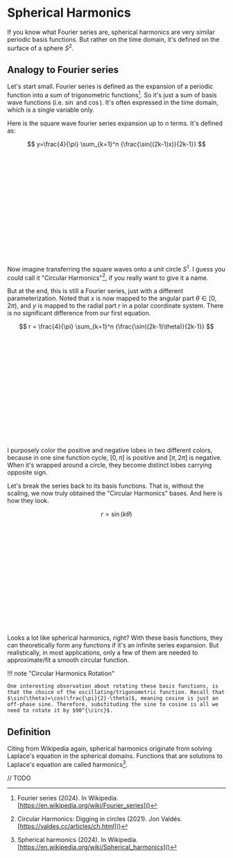 # Spherical Harmonics
If you know what Fourier series are, spherical harmonics are very similar periodic basis functions. But rather on the time domain, it's defined on the surface of a sphere $S^2$. 

## Analogy to Fourier series
Let's start small. Fourier series is defined as the expansion of a periodic function into a sum of trigonometric functions[^1]. So it's just a sum of basis wave functions (i.e. $\sin$ and $\cos$). It's often expressed in the time domain, which is a single variable only. 

Here is the square wave fourier series expansion up to $n$ terms. It's defined as:

$$
y=\frac{4}{\pi} \sum_{k=1}^n {\frac{\sin((2k-1)x)}{2k-1}}
$$

<div id="fourier-1d" style="width: 100%; height: 240px;"></div>
<script src="/js/desmos.min.js"></script>
<script>
  document.addEventListener('DOMContentLoaded', () => {
      let colorScheme = document.querySelector('meta[name="color-scheme"]');
    var elt = document.getElementById('fourier-1d');
    var calculator = Desmos.GraphingCalculator(elt, {
      keypad: false,
      invertedColors: colorScheme.content == "dark",
      expressions: false,
      settingsMenu: false,
      lockViewport: true,
    });
    calculator.setExpression({ id: "fourier", latex: "\\frac{4}{\\pi}\\sum_{k=1}^{n}\\frac{\\sin((2k-1)x)}{(2k-1)}", color: Desmos.Colors.BLUE });
    calculator.setExpression({ id: "n", latex: "n=6", sliderBounds: { min: 1, max: 10, step: 1 }, color: Desmos.Colors.RED, });
    calculator.setExpression({ id: "slider", type: 'table', columns: [ { latex: 'x', values: ['-2', '2'] }, { latex: 'y', values: ['-2', '-2'], color: Desmos.Colors.RED, columnMode: Desmos.ColumnModes.LINES, lineOpacity: 0.2 } ] });
    calculator.setExpression({ id: "knob", latex: "(2(2(n-1)/9-1), -2)", dragMode: "X", label: "`n=${n}`", showLabel: true, color: Desmos.Colors.RED });
  }, false);
</script>

Now imagine transferring the square waves onto a unit circle $S^1$. I guess you could call it "Circular Harmonics"[^2], if you really want to give it a name. 

But at the end, this is still a Fourier series, just with a different parameterization. Noted that $x$ is now mapped to the angular part $\theta \in [0, 2\pi)$, and $y$ is mapped to the radial part $r$ in a polar coordinate system. There is no significant difference from our first equation.

$$
r = \frac{4}{\pi} \sum_{k=1}^n {\frac{\sin((2k-1)\theta)}{2k-1}}
$$

<div id="fourier-circle" style="width: 100%; height: 240px;"></div>
<script>
  document.addEventListener('DOMContentLoaded', () => {
    let colorScheme = document.querySelector('meta[name="color-scheme"]');
    var elt = document.getElementById('fourier-circle');
    var calculator = Desmos.GraphingCalculator(elt, {
      keypad: false,
      invertedColors: colorScheme.content == "dark",
      expressions: false,
      settingsMenu: false,
      polarMode: true,
      lockViewport: true,
    });
    let aspect = elt.clientWidth / elt.clientHeight;
    calculator.setMathBounds({ left: -1.5*aspect, right: 1.5*aspect, bottom: -1.5, top: 1.5 });
    calculator.setExpression({ id: "positive", latex: "r=\\frac{4}{\\pi}\\sum_{k=1}^{n}\\frac{\\sin((2k-1)\\theta)}{(2k-1)}", color: Desmos.Colors.BLUE });
    calculator.setExpression({ id: "negative", latex: "r=-\\frac{4}{\\pi}\\sum_{k=1}^{n}\\frac{\\sin((2k-1)\\theta)}{(2k-1)}", color: Desmos.Colors.ORANGE });
    calculator.setExpression({ id: "n", latex: "n=6", sliderBounds: { min: 1, max: 10, step: 1 }, color: Desmos.Colors.RED, });
    calculator.setExpression({ id: "slider", type: 'table', columns: [ { latex: 'x', values: ['-2', '2'] }, { latex: 'y', values: ['-1.2', '-1.2'], color: Desmos.Colors.RED, columnMode: Desmos.ColumnModes.LINES, lineOpacity: 0.2 } ] });
    calculator.setExpression({ id: "knob", latex: "(2(2(n-1)/9-1), -1.2)", dragMode: "X", label: "`n=${n}`", showLabel: true, color: Desmos.Colors.RED });
  }, false);
</script>

I purposely color the positive and negative lobes in two different colors, because in one sine function cycle, $[0, \pi]$ is positive and $[\pi, 2\pi]$ is negative. When it's wrapped around a circle, they become distinct lobes carrying opposite sign.

Let's break the series back to its basis functions. That is, without the scaling, we now truly obtained the "Circular Harmonics" bases. And here is how they look.

$$
r=\sin(k\theta)
$$

<div id="circular-harmonics" style="width: 100%; height: 240px;"></div>
<script>
  document.addEventListener('DOMContentLoaded', () => {
    let colorScheme = document.querySelector('meta[name="color-scheme"]');
    var elt = document.getElementById('circular-harmonics');
    var calculator = Desmos.GraphingCalculator(elt, {
      keypad: false,
      invertedColors: colorScheme.content == "dark",
      expressions: false,
      settingsMenu: false,
      polarMode: true,
      lockViewport: true,
    });
    let aspect = elt.clientWidth / elt.clientHeight;
    calculator.setMathBounds({ left: -1.5*aspect, right: 1.5*aspect, bottom: -1.5, top: 1.5 });
    calculator.setExpression({ id: "positive", latex: "r=\\sin(k\\theta)", color: Desmos.Colors.BLUE });
    calculator.setExpression({ id: "negative", latex: "r=-\\sin(k\\theta)", color: Desmos.Colors.ORANGE });
    calculator.setExpression({ id: "k", latex: "k=1", sliderBounds: { min: 1, max: 10, step: 1 }, color: Desmos.Colors.RED, });
    calculator.setExpression({ id: "slider", type: 'table', columns: [ { latex: 'x', values: ['-2', '2'] }, { latex: 'y', values: ['-1.2', '-1.2'], color: Desmos.Colors.RED, columnMode: Desmos.ColumnModes.LINES, lineOpacity: 0.2 } ] });
    calculator.setExpression({ id: "knob", latex: "(2(2(k-1)/9-1), -1.2)", dragMode: "X", label: "`k=${k}`", showLabel: true, color: Desmos.Colors.RED });
  }, false);
</script>

Looks a lot like spherical harmonics, right? With these basis functions, they can theoretically form any functions if it's an infinite series expansion. But realistically, in most applications, only a few of them are needed to approximate/fit a smooth circular function. 

!!! note "Circular Harmonics Rotation"

    One interesting observation about rotating these basis functions, is that the choice of the oscillating/trigonometric function. Recall that $\sin(\theta)=\cos(\frac{\pi}{2}-\theta)$, meaning cosine is just an off-phase sine. Therefore, substituding the sine to cosine is all we need to rotate it by $90^{\circ}$.

## Definition
Citing from Wikipedia again, spherical harmonics originate from solving Laplace's equation in the spherical domains. Functions that are solutions to Laplace's equation are called harmonics[^3]. 

// TODO


[^1]: Fourier series (2024). In Wikipedia. [https://en.wikipedia.org/wiki/Fourier_series]()
[^2]: Circular Harmonics: Digging in circles (2021). Jon Valdés. [https://valdes.cc/articles/ch.html]()
[^3]: Spherical harmonics (2024). In Wikipedia. [https://en.wikipedia.org/wiki/Spherical_harmonics]()